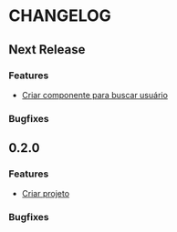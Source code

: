 # CHANGELOG

## Next Release

### Features

- [Criar componente para buscar usuário](https://trello.com/c/PzKguzKb/3-criar-componente-para-buscar-usu%C3%A1rio)

### Bugfixes

## 0.2.0

### Features

- [Criar projeto](https://trello.com/c/CdRVgZlO/1-criar-projeto)

### Bugfixes
